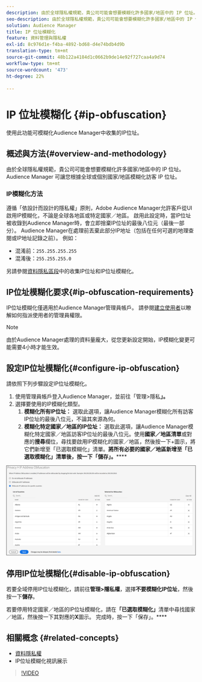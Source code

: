 ```yaml
---
description: 由於全球隱私權規範，貴公司可能會想要模糊化許多國家/地區中的 IP 位址。Audience Manager 可讓您根據全球或個別國家/地區模糊化訪客 IP 位址。
seo-description: 由於全球隱私權規範，貴公司可能會想要模糊化許多國家/地區中的 IP 位址。Audience Manager 可讓您根據全球或個別國家/地區模糊化訪客 IP 位址。
solution: Audience Manager
title: IP 位址模糊化
feature: 資料管理與隱私權
exl-id: 8c976d1e-f4ba-4892-bd68-d4e74bdb4d9b
translation-type: tm+mt
source-git-commit: 48b122a4184d1c0662b9de14e92f727caa4a9d74
workflow-type: tm+mt
source-wordcount: '473'
ht-degree: 22%

---
```


# IP 位址模糊化 {#ip-obfuscation}

使用此功能可模糊化Audience Manager中收集的IP位址。

## 概述與方法{#overview-and-methodology}

由於全球隱私權規範，貴公司可能會想要模糊化許多國家/地區中的 IP 位址。Audience Manager 可讓您根據全球或個別國家/地區模糊化訪客 IP 位址。

### IP模糊化方法

遵循「依設計而設計的隱私權」原則，Adobe Audience Manager允許客戶從UI啟用IP模糊化，不論是全球各地區或特定國家／地區。 啟用此設定時，當IP位址被收錄到Audience Manager時，會立即捨棄IP位址的最後八位元（最後一部分）。 Audience Manager在處理前丟棄此部分IP地址（包括在任何可選的地理查閱或IP地址記錄之前）。 例如：

* 混淆前：`255.255.255.255`
* 混淆後：`255.255.255.0`

另請參閱[資料隱私區段](/help/using/overview/data-security-and-privacy/data-privacy.md)中的收集IP位址和IP位址模糊化。

## IP位址模糊化要求{#ip-obfuscation-requirements}

IP位址模糊化僅適用於Audience Manager管理員帳戶。 請參閱[建立使用者](/help/using/features/administration/administration-overview.md#create-users)以瞭解如何指派使用者的管理員權限。

>[!NOTE]
>
> 由於Audience Manager處理的資料量龐大，從您更新設定開始，IP模糊化變更可能需要4小時才能生效。

## 設定IP位址模糊化{#configure-ip-obfuscation}

請依照下列步驟設定IP位址模糊化。

1. 使用管理員帳戶登入Audience Manager，並前往「管理>隱私&#x200B;**」。**
2. 選擇要使用的IP模糊化類型。
   1. **模糊化所有IP位址：** 選取此選項，讓Audience Manager模糊化所有訪客IP位址的最後八位元，不論其來源為何。
   2. **模糊化特定國家／地區的IP位址：** 選取此選項，讓Audience Manager模糊化特定國家／地區訪客IP位址的最後八位元。使用&#x200B;**國家／地區清單**&#x200B;或對應的&#x200B;**搜尋**&#x200B;欄位，尋找要啟用IP模糊化的國家／地區，然後按一下+圖示，將它們新增至「已選取模糊化」清單。 ****&#x200B;將所有必要的國家／地區新增至「已選取模糊化」清單後，按一下「儲存」。********

![](assets/ip-obfuscation.png)

## 停用IP位址模糊化{#disable-ip-obfuscation}

若要全域停用IP位址模糊化，請前往&#x200B;**管理>隱私權**，選擇&#x200B;**不要模糊化IP位址**，然後按一下&#x200B;**儲存**。

若要停用特定國家／地區的IP位址模糊化，請在&#x200B;**「已選取模糊化」**&#x200B;清單中尋找國家／地區，然後按一下其對應的&#x200B;**X**&#x200B;圖示。 完成時，按一下「保存」。****

## 相關概念 {#related-concepts}

* [資料隱私權](/help/using/overview/data-security-and-privacy/data-privacy.md)
* IP位址模糊化視訊展示
>[!VIDEO](https://video.tv.adobe.com/v/27218/)
